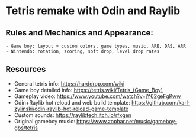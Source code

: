 # Tetris remake with Odin and Raylib

## Rules and Mechanics and Appearance:
    - Game boy: layout + custom colors, game types, music, ARE, DAS, ARR
    - Nintendo: rotation, scoring, soft drop, level drop rates

## Resources
- General tetris info: https://harddrop.com/wiki
- Game boy detailed info: https://tetris.wiki/Tetris_(Game_Boy)
- Gameplay video: https://www.youtube.com/watch?v=jY62geFgKww
- Odin+Raylib hot reload and web build template: https://github.com/karl-zylinski/odin-raylib-hot-reload-game-template
- Custom sounds: https://raylibtech.itch.io/rfxgen
- Original gameboy music: https://www.zophar.net/music/gameboy-gbs/tetris
